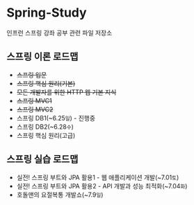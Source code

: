 # Spring-Study
인프런 스프링 강좌 공부 관련 파일 저장소

## 스프링 이론 로드맵
- ~~스프링 입문~~
- ~~스프링 핵심 원리(기본)~~
- ~~모든 개발자를 위한 HTTP 웹 기본 지식~~
- ~~스프링 MVC1~~
- ~~스프링 MVC2~~
- 스프링 DB1(~6.25`일`) - 진행중
- 스프링 DB2(~6.28`수`)
- 스프링 핵심 원리(고급)

## 스프링 실습 로드맵
- 실전! 스프링 부트와 JPA 활용1 - 웹 애플리케이션 개발(~7.01`토`)
- 실전! 스프링 부트와 JPA 활용2 - API 개발과 성능 최적화(~7.04`화`)
- 호돌맨의 요절복통 개발쇼(~7.9`일`)
